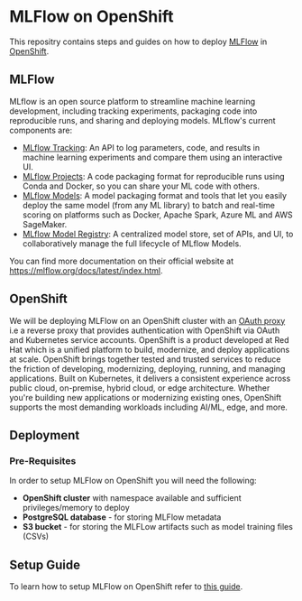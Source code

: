 # MLFlow on OpenShift

This repositry contains steps and guides on how to deploy [MLFlow](https://mlflow.org/) in [OpenShift](https://www.redhat.com/en/technologies/cloud-computing/openshift).

## MLFlow

MLflow is an open source platform to streamline machine learning development, including tracking experiments, packaging code into reproducible runs, and sharing and deploying models. MLflow's current components are:

- [MLflow Tracking](https://mlflow.org/docs/latest/tracking.html): An API to log parameters, code, and results in machine learning experiments and compare them using an interactive UI.
- [MLflow Projects](https://mlflow.org/docs/latest/projects.html): A code packaging format for reproducible runs using Conda and Docker, so you can share your ML code with others.
- [MLflow Models](https://mlflow.org/docs/latest/models.html): A model packaging format and tools that let you easily deploy the same model (from any ML library) to batch and real-time scoring on platforms such as Docker, Apache Spark, Azure ML and AWS SageMaker.
- [MLflow Model Registry](https://mlflow.org/docs/latest/model-registry.html): A centralized model store, set of APIs, and UI, to collaboratively manage the full lifecycle of MLflow Models.

You can find more documentation on their official website at https://mlflow.org/docs/latest/index.html.

## OpenShift

We will be deploying MLFlow on an OpenShift cluster with an [OAuth proxy](https://github.com/openshift/oauth-proxy) i.e a reverse proxy that provides authentication with OpenShift via OAuth and Kubernetes service accounts. OpenShift is a product developed at Red Hat which is a unified platform to build, modernize, and deploy applications at scale. OpenShift brings together tested and trusted services to reduce the friction of developing, modernizing, deploying, running, and managing applications. Built on Kubernetes, it delivers a consistent experience across public cloud, on-premise, hybrid cloud, or edge architecture. Whether you're building new applications or modernizing existing ones, OpenShift supports the most demanding workloads including AI/ML, edge, and more. 

## Deployment
### Pre-Requisites
In order to setup MLFlow on OpenShift you will need the following:
- **OpenShift cluster** with namespace available and sufficient privileges/memory to deploy
- **PostgreSQL database** - for storing MLFlow metadata
- **S3 bucket** - for storing the MLFLow artifacts such as model training files (CSVs)

## Setup Guide
To learn how to setup MLFlow on OpenShift refer to [this guide](https://github.com/redhat-et/mlflow-openshift/blob/main/openshift/README.md).
